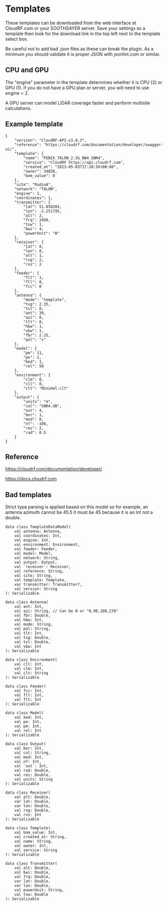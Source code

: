 # Templates

These templates can be downloaded from the web interface at CloudRF.com or your SOOTHSAYER server. Save your settings as a template then look for the download link in the top left next to the template select box.

Be careful not to add bad .json files as these can break the plugin. As a minimum you should validate it is proper JSON with jsonlint.com or similar.

## CPU and GPU 

The "engine" parameter in the template determines whether it is CPU (2) or GPU (1). If you do not have a GPU plan or server, you will need to use engine = 2.

A GPU server can model LiDAR coverage faster and perform multisite calculations.

## Example template

```
{
    "version": "CloudRF-API-v3.8.3",
    "reference": "https://cloudrf.com/documentation/developer/swagger-ui/",
    "template": {
        "name": "FENIX_TALON_2.5G_BW4_SNR4",
        "service": "CloudRF https://api.cloudrf.com",
        "created_at": "2023-05-03T17:28:56+00:00",
        "owner": 34858,
        "bom_value": 0
    },
    "site": "RadioA",
    "network": "TALON",
    "engine": 1,
    "coordinates": 1,
    "transmitter": {
        "lat": 51.858204,
        "lon": -2.251795,
        "alt": 2,
        "frq": 2450,
        "txw": 1,
        "bwi": 4,
        "powerUnit": "W"
    },
    "receiver": {
        "lat": 0,
        "lon": 0,
        "alt": 1,
        "rxg": 2,
        "rxs": 2
    },
    "feeder": {
        "flt": 1,
        "fll": 0,
        "fcc": 0
    },
    "antenna": {
        "mode": "template",
        "txg": 2.15,
        "txl": 0,
        "ant": 39,
        "azi": 0,
        "tlt": 0,
        "hbw": 1,
        "vbw": 1,
        "fbr": 2.15,
        "pol": "v"
    },
    "model": {
        "pm": 11,
        "pe": 2,
        "ked": 1,
        "rel": 50
    },
    "environment": {
        "clm": 0,
        "cll": 0,
        "clt": "Minimal.clt"
    },
    "output": {
        "units": "m",
        "col": "SNR4.dB",
        "out": 4,
        "ber": 1,
        "mod": 0,
        "nf": -108,
        "res": 2,
        "rad": 0.5
    }
}
```

## Reference

https://cloudrf.com/documentation/developer/

https://docs.cloudrf.com

## Bad templates

Strict type parsing is applied based on this model so for example, an antenna azimuth cannot be 45.5 it must be 45 because it is an Int not a double.

```
data class TemplateDataModel(
    val antenna: Antenna,
    val coordinates: Int,
    val engine: Int,
    val environment: Environment,
    val feeder: Feeder,
    val model: Model,
    val network: String,
    val output: Output,
    val `receiver`: Receiver,
    val reference: String,
    val site: String,
    val template: Template,
    var transmitter: Transmitter?,
    val version: String
): Serializable

data class Antenna(
    val ant: Int,
    val azi: String, // Can be 0 or "0,90,180,270"
    val fbr: Double,
    val hbw: Int,
    val mode: String,
    val pol: String,
    val tlt: Int,
    val txg: Double,
    val txl: Double,
    val vbw: Int
): Serializable

data class Environment(
    val cll: Int,
    val clm: Int,
    val clt: String
): Serializable

data class Feeder(
    val fcc: Int,
    val fll: Int,
    val flt: Int
): Serializable

data class Model(
    val ked: Int,
    val pe: Int,
    val pm: Int,
    val rel: Int
): Serializable

data class Output(
    val ber: Int,
    val col: String,
    val mod: Int,
    val nf: Int,
    val `out`: Int,
    val rad: Double,
    val res: Double,
    val units: String
): Serializable

data class Receiver(
    val alt: Double,
    var lat: Double,
    var lon: Double,
    val rxg: Double,
    val rxs: Int
): Serializable

data class Template(
    val bom_value: Int,
    val created_at: String,
    val name: String,
    val owner: Int,
    val service: String
): Serializable

data class Transmitter(
    val alt: Double,
    val bwi: Double,
    val frq: Double,
    var lat: Double,
    var lon: Double,
    val powerUnit: String,
    val txw: Double
): Serializable
```
